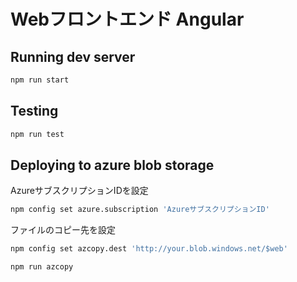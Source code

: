 # Webフロントエンド Angular

## Running dev server

```bash
npm run start
```


## Testing

```bash
npm run test
```

## Deploying to azure blob storage

AzureサブスクリプションIDを設定

```bash
npm config set azure.subscription 'AzureサブスクリプションID'
```

ファイルのコピー先を設定

```bash
npm config set azcopy.dest 'http://your.blob.windows.net/$web'
```


```bash
npm run azcopy
```
